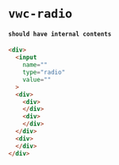 # `vwc-radio`

#### `should have internal contents`

```html
<div>
  <input
    name=""
    type="radio"
    value=""
  >
  <div>
    <div>
    </div>
    <div>
    </div>
  </div>
  <div>
  </div>
</div>

```

